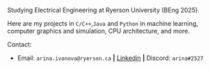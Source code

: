 Studying Electrical Engineering at Ryerson University (BEng 2025).

Here are my projects in `C/C++`,`Java` and `Python` in machine learning, computer graphics and simulation, CPU architecture, and more.

Contact:
+ Email: `arina.ivanova@ryerson.ca` **|** [Linkedin](https://www.linkedin.com/in/arinaivanova/) **|** Discord: `arina#2527`
